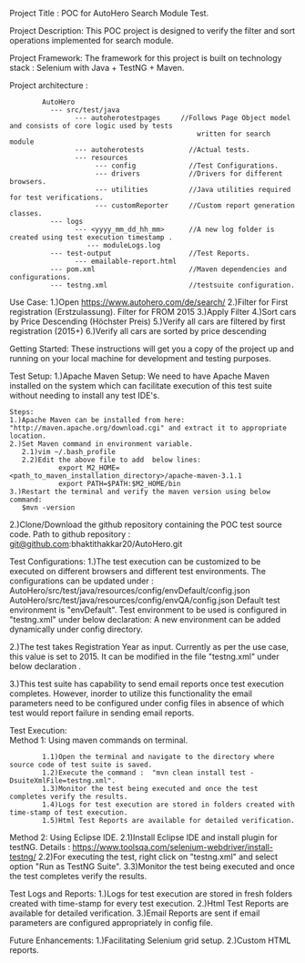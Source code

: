 Project Title : 
			  POC for AutoHero Search Module Test.

Project Description:
              This POC project is designed to verify the filter and sort operations implemented for search module.

Project Framework:
              The framework for this project is built on technology stack : Selenium with Java + TestNG + Maven.

Project architecture :

			AutoHero
			  --- src/test/java
			  	    --- autoherotestpages     //Follows Page Object model and consists of core logic used by tests 
			  	    						      written for search module
			  	    --- autoherotests           //Actual tests.
			  	    --- resources           
			  	         --- config             //Test Configurations.
			  	         --- drivers            //Drivers for different browsers.
			  	         --- utilities          //Java utilities required for test verifications. 
			  	         --- customReporter     //Custom report generation classes.
			  --- logs
			  		--- <yyyy_mm_dd_hh_mm>	    //A new log folder is created using test execution timestamp .
			  		   --- moduleLogs.log         
			  --- test-output                   //Test Reports.
			        --- emailable-report.html 	         		
              --- pom.xml                       //Maven dependencies and configurations.
              --- testng.xml                    //testsuite configuration.
                            
Use Case:
		1.)Open https://www.autohero.com/de/search/
		2.)Filter for First registration (Erstzulassung). Filter for FROM 2015
		3.)Apply Filter
		4.)Sort cars by Price Descending (Höchster Preis)
		5.)Verify all cars are filtered by first registration (2015+)
		6.)Verify all cars are sorted by price descending    
	      

Getting Started:
These instructions will get you a copy of the project up and running on your local machine for development and testing purposes. 



Test Setup:
1.)Apache Maven Setup:
	We need to have Apache Maven installed on the system which can facilitate execution of this test suite without needing to install any
	test IDE's.

	Steps: 
	1.)Apache Maven can be installed from here: "http://maven.apache.org/download.cgi" and extract it to appropriate location.
	2.)Set Maven command in environment variable.
	   2.1)vim ~/.bash_profile
	   2.2)Edit the above file to add  below lines:
				export M2_HOME=<path_to_maven_installation_directory>/apache-maven-3.1.1
				export PATH=$PATH:$M2_HOME/bin
	3.)Restart the terminal and verify the maven version using below command:
	   $mvn -version
	  
2.)Clone/Download the github repository containing the POC test source code.
   Path to github repository : git@github.com:bhaktithakkar20/AutoHero.git
 
   

Test Configurations:
1.)The test execution can be customized to be executed on different browsers and different test environments.
   The configurations can be updated under : 
							AutoHero/src/test/java/resources/config/envDefault/config.json
							AutoHero/src/test/java/resources/config/envQA/config.json
   Default test environment is "envDefault".
   Test environment to be used is configured in "testng.xml" under below declaration:<parameter name="testEnv" value="envDefault" />
   A new environment can be added dynamically under config directory. 							

2.)The test takes Registration Year as input. Currently as per the use case, this value is set to 2015.
   It can be modified in the file "testng.xml" under below declaration <parameter name="registrationYear" value="2015" />.
   
3.)This test suite has capability to send email reports once test execution completes. 
   However, inorder to utilize this functionality the email parameters need to be configured under config files in absence of which
   test would report failure in sending email reports.
   


Test Execution:   
Method 1:	Using maven commands on terminal.

			1.1)Open the terminal and navigate to the directory where source code of test suite is saved.
			1.2)Execute the command :  "mvn clean install test -DsuiteXmlFile=testng.xml".
			1.3)Monitor the test being executed and once the test completes verify the results.
			1.4)Logs for test execution are stored in folders created with time-stamp of test execution.
			1.5)Html Test Reports are available for detailed verification.
			
Method 2:   Using Eclipse IDE.
			2.1)Install Eclipse IDE and install plugin for testNG.
			    Details : https://www.toolsqa.com/selenium-webdriver/install-testng/
			2.2)For executing the test, right click on "testng.xml" and select option "Run as TestNG Suite".
			3.3)Monitor the test being executed and once the test completes verify the results.
			 
			
			
Test Logs and Reports:
1.)Logs for test execution are stored in fresh folders created with time-stamp for every test execution.
2.)Html Test Reports are available for detailed verification.
3.)Email Reports are sent if email parameters are configured appropriately in config file.
		
	   
Future Enhancements:
1.)Facilitating Selenium grid setup.
2.)Custom HTML reports.




